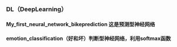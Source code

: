 ### DL（DeepLearning）
#### My_first_neural_network_bikeprediction 这是预测型神经网络
#### emotion_classification（好和坏）判断型神经网络，利用softmax函数
